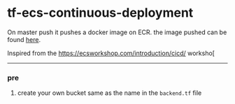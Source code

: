 # tf-ecs-continuous-deployment
On master push it pushes a docker image on ECR. the image pushed can be found [here](https://github.com/just-devops/cd-with-terraform-and-ecs-react-webapp).

Inspired from the https://ecsworkshop.com/introduction/cicd/ worksho[
____

### pre

1. create your own bucket same as the name in the `backend.tf` file




